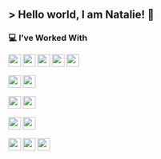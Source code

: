 ## > Hello world, I am Natalie! 🐘

### 💻 I’ve Worked With
<p>
  <img src="https://img.shields.io/badge/-Python-05122A?style=flat&logo=python&logoColor=FFD43B" height="25"/>
  <img src="https://img.shields.io/badge/-HTML-05122A?style=flat&logo=HTML5" height="25"/>
  <img src="https://img.shields.io/badge/-CSS-05122A?style=flat&logo=CSS3&logoColor=1572B6" height="25"/>
  <img src="https://img.shields.io/badge/-JavaScript-05122A?style=flat&logo=javascript" height="25"/>
  <img src="https://img.shields.io/badge/-TypeScript-05122A?style=flat&logo=typescript&logoColor=3178C6" height="25"/>
<!--   <img src="https://img.shields.io/badge/-R-05122A?style=flat&logo=r&logoColor=276DC3" height="25"/> -->
</p>

<p>
  <img src="https://img.shields.io/badge/-scikit--learn-05122A?style=flat&logo=scikitlearn&logoColor=F7931E" height="25"/>
  <img src="https://img.shields.io/badge/-PyTorch-05122A?style=flat&logo=pytorch&logoColor=EE4C2C" height="25"/>
</p>

<p>
  <img src="https://img.shields.io/badge/-PostgreSQL-05122A?style=flat&logo=postgresql&logoColor=FFFFFF" height="25"/>
  <img src="https://img.shields.io/badge/-BigQuery-05122A?style=flat&logo=google-bigquery&logoColor=F1F1F1" height="25"/>
</p>

<p>
  <img src="https://img.shields.io/badge/-Angular-05122A?style=flat&logo=angular&logoColor=DD0031" height="25"/>
  <img src="https://img.shields.io/badge/-Next.js-05122A?style=flat&logo=next.js&logoColor=FFFFFF" height="25"/>
</p>

<p>
  <img src="https://img.shields.io/badge/-Git-05122A?style=flat&logo=git" height="25"/>
  <img src="https://img.shields.io/badge/-Flask-05122A?style=flat&logo=flask&logoColor=white" height="25"/>
  <img src="https://img.shields.io/badge/-Docker-05122A?style=flat&logo=docker&logoColor=2496ED" height="25"/>
</p>

<!--
**natalie230/natalie230** is a ✨ _special_ ✨ repository because its `README.md` (this file) appears on your GitHub profile.

Here are some ideas to get you started:

- 🔭 I’m currently working on ...
- 🌱 I’m currently learning ...
- 👯 I’m looking to collaborate on ...
- 🤔 I’m looking for help with ...
- 💬 Ask me about ...
- 📫 How to reach me: ...
- 😄 Pronouns: ...
- ⚡ Fun fact: ...

[![My Skills](https://skillicons.dev/icons?i=python,js,html,css,r)](https://skillicons.dev)
[![My Skills](https://skillicons.dev/icons?i=angular,js,html,css,r)](https://skillicons.dev)

![Python](https://img.shields.io/badge/-Python-05122A?style=flat&logo=python&logoColor=FFD43B)
![HTML](https://img.shields.io/badge/-HTML-05122A?style=flat&logo=HTML5)&nbsp;
![CSS](https://img.shields.io/badge/-CSS-05122A?style=flat&logo=CSS3&logoColor=1572B6)&nbsp;
![JavaScript](https://img.shields.io/badge/-JavaScript-05122A?style=flat&logo=javascript)&nbsp;
![TypeScript](https://img.shields.io/badge/-TypeScript-05122A?style=flat&logo=typescript&logoColor=3178C6)
![R](https://img.shields.io/badge/-R-05122A?style=flat&logo=r&logoColor=276DC3)

![scikit-learn](https://img.shields.io/badge/-scikit--learn-05122A?style=flat&logo=scikitlearn&logoColor=F7931E)
![PyTorch](https://img.shields.io/badge/-PyTorch-05122A?style=flat&logo=pytorch&logoColor=EE4C2C)

![Angular](https://img.shields.io/badge/-Angular-05122A?style=flat&logo=angular&logoColor=DD0031)
![Next.js](https://img.shields.io/badge/-Next.js-05122A?style=flat&logo=next.js&logoColor=000000)

![PostgreSQL](https://img.shields.io/badge/-PostgreSQL-05122A?style=flat&logo=postgresql&logoColor=FFFFFF)
![BigQuery](https://img.shields.io/badge/-BigQuery-05122A?style=flat&logo=google-bigquery&logoColor=F1F1F1)

![Git](https://img.shields.io/badge/-Git-05122A?style=flat&logo=git)&nbsp;

![Flask](https://img.shields.io/badge/-Flask-05122A?style=flat&logo=flask&logoColor=white)
![Docker](https://img.shields.io/badge/-Docker-05122A?style=flat&logo=docker&logoColor=2496ED)
-->
